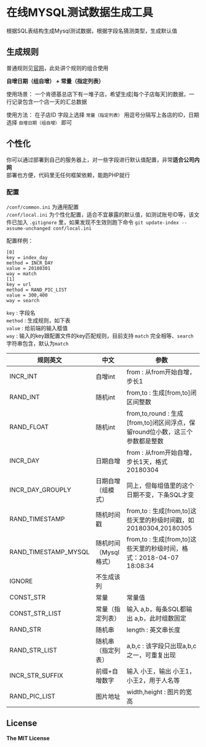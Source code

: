 # 在线MYSQL测试数据生成工具

根据SQL表结构生成Mysql测试数据，根据字段名猜测类型，生成默认值  


## 生成规则

普通规则见[官网](http://datamake.online/)，此处讲个规则的组合使用  

**自增日期（组自增） + 常量（指定列表）**

使用场景： 一个肯德基总店下有一堆子店，希望生成[每个子店每天]的数据，一行记录包含一个店一天的汇总数据    

使用方法： 在子店ID 字段上选择 `常量（指定列表）` 用逗号分隔写上各店的ID，日期选择 `自增日期（组自增）` 即可

## 个性化
你可以通过部署到自己的服务器上，对一些字段进行默认值配置，非常**适合公司内网**  
部署也方便，代码里无任何框架依赖，能跑PHP就行  

### 配置
`/conf/common.ini` 为通用配置  
`/conf/local.ini` 为个性化配置，适合不宜暴露的默认值，如测试账号ID等，该文件已加入 `.gitignore` 里，如果发现不生效则跑下命令
`git update-index --assume-unchanged conf/local.ini` 

配置样例：

```
[0]
key = index_day 
method = INCR_DAY
value = 20180301
way = match
[1]
key = url 				
method = RAND_PIC_LIST 
value = 300,400			
way = search				
```
`key` : 字段名  
`method` : 生成规则，如下表   
`value` : 给前端的输入框值  
`way` : 输入的key跟配置文件的key匹配规则，目前支持 `match` 完全相等、`search` 字符串包含，默认为`match` 


| 规则英文 | 中文 |  参数 |
|----------|------|------|
| INCR_INT | 自增int  | from  : 从from开始自增，步长1
| RAND_INT | 随机int  | from,to  : 生成[from,to]闭区间整数
| RAND_FLOAT | 随机int  | from,to,round  : 生成[from,to]闭区间浮点，保留round位小数，这三个参数都是整数
| INCR_DAY | 日期自增     | from  : 从from开始自增，步长1天，格式20180304
| INCR\_DAY\_GROUPLY | 日期自增（组模式） | 同上，但每组值里的这个日期不变，下条SQL才变
| RAND_TIMESTAMP |  随机时间戳     | from,to  : 生成[from,to]这些天里的秒级时间戳，如 20180304,20180305
| RAND_TIMESTAMP_MYSQL |  随机时间（Mysql格式）     | from,to  : 生成[from,to]这些天里的秒级时间，格式：2018-04-07 18:08:34
| IGNORE |   不生成该列    | 
| CONST_STR |   常量    | 常量值
| CONST\_STR\_LIST |   常量（指定列表）    | 输入 a,b，每条SQL都输出 a,b，此时组数固定
| RAND_STR |   随机串    | length : 英文串长度
| RAND\_STR\_LIST |   随机串（指定列表）    | a,b,c : 该字段只出现a,b,c之一，可重复出现
| INCR\_STR\_SUFFIX  |   前缀+自增数字    | 输入 小王，输出 小王1，小王2，用于人名等
| RAND\_PIC\_LIST |   图片地址    | width,height  : 图片的宽高



## License

**The MIT License**